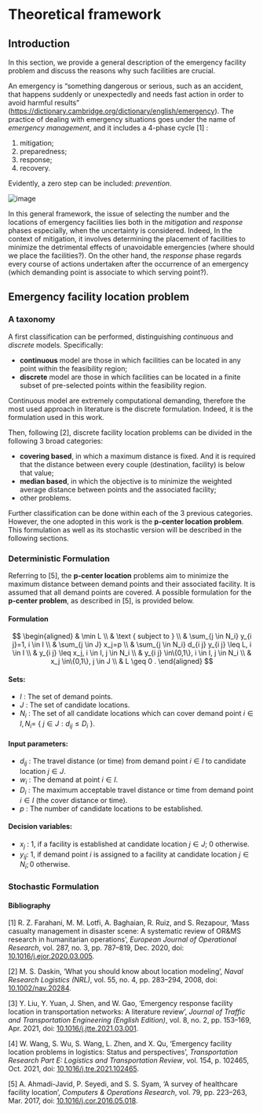 # Theoretical framework

## Introduction
In this section, we provide a general description of the emergency facility problem and discuss the reasons why such facilities are crucial. 

An emergency is “something dangerous or serious, such as an accident, that happens suddenly or unexpectedly and needs fast action in order to avoid harmful results” (https://dictionary.cambridge.org/dictionary/english/emergency). The practice of dealing with emergency situations goes under the name of *emergency management*, and it includes a 4-phase cycle [1] :
1. mitigation;
2. preparedness;
3. response;
4. recovery.

Evidently, a zero step can be included: *prevention*.

![image](https://github.com/marco-scatassi/GeoSpatial-analysis/assets/96434607/85c72bf8-3036-4793-a3d1-32acc18909e7)

In this general framework, the issue of selecting the number and the locations of emergency facilities lies both in the *mitigation* and *response* phases especially, when the uncertainty is considered. Indeed, In the context of mitigation, it involves determining the placement of facilities to minimize the detrimental effects of unavoidable emergencies (where should we place the facilities?). On the other hand, the *response* phase regards every course of actions undertaken after the occurrence of an emergency (which demanding point is associate to which serving point?). 

## Emergency facility location problem
### A taxonomy
A first classification can be performed, distinguishing *continuous* and *discrete* models. Specifically:
- **continuous** model are those in which facilities can be located in any point within the feasibility region;
- **discrete** model are those in which facilities can be located in a finite subset of pre-selected points within the feasibility region.

Continuous model are extremely computational demanding, therefore the most used approach in literature is the discrete formulation. Indeed, it is the formulation used in this work.

Then, following [2], discrete facility location problems can be divided in the following 3 broad categories:
- **covering based**, in which a maximum distance is fixed. And it is required that the distance between every couple (destination, facility) is below that value;
- **median based**, in which the objective is to minimize the weighted average distance between points and the associated facility;
- other problems.

Further classification can be done within each of the 3 previous categories. However, the one adopted in this work is the **p-center location problem**. This formulation as well as its stochastic version will be described in the following sections.

### Deterministic Formulation 
Referring to [5], the **p-center location** problems aim to minimize the maximum distance between demand points and their associated facility. It is assumed that all demand points are covered. A possible formulation for the **p-center problem**, as described in [5], is provided below.

#### Formulation
$$
\begin{aligned}
& \min L \\
& \text { subject to } \\
& \sum_{j \in N_i} y_{i j}=1, i \in I \\
& \sum_{j \in J} x_j=p \\
& \sum_{j \in N_i} d_{i j} y_{i j} \leq L, i \in I \\
& y_{i j} \leq x_j, i \in I, j \in N_i \\
& y_{i j} \in\{0,1\}, i \in I, j \in N_i \\
& x_j \in\{0,1\}, j \in J \\
& L \geq 0 .
\end{aligned}
$$

#### Sets:
- $I$ : The set of demand points.
- $J$ : The set of candidate locations.
- $N_i$ : The set of all candidate locations which can cover demand point $i \in I, N_i=$ { $j \in J: d_{i j} \leq D_i$ }.

#### Input parameters:
- $d_{i j}$ : The travel distance (or time) from demand point $i \in I$ to candidate location $j \in J$.
- $w_i$ : The demand at point $i \in I$.
- $D_i$ : The maximum acceptable travel distance or time from demand point $i \in I$ (the cover distance or time).
- $p$ : The number of candidate locations to be established.

#### Decision variables:
- $x_j$ : 1, if a facility is established at candidate location $j \in J$; 0 otherwise.
- $y_{i j}$: 1, if demand point $i$ is assigned to a facility at candidate location $j \in N_i ; 0$ otherwise.

### Stochastic Formulation 




#### Bibliography
[1] R. Z. Farahani, M. M. Lotfi, A. Baghaian, R. Ruiz, and S. Rezapour, ‘Mass casualty management in disaster scene: A systematic review of OR&MS research in humanitarian operations’, _European Journal of Operational Research_, vol. 287, no. 3, pp. 787–819, Dec. 2020, doi: [10.1016/j.ejor.2020.03.005](https://doi.org/10.1016/j.ejor.2020.03.005).

[2] M. S. Daskin, ‘What you should know about location modeling’, _Naval Research Logistics (NRL)_, vol. 55, no. 4, pp. 283–294, 2008, doi: [10.1002/nav.20284](https://doi.org/10.1002/nav.20284).

[3] Y. Liu, Y. Yuan, J. Shen, and W. Gao, ‘Emergency response facility location in transportation networks: A literature review’, _Journal of Traffic and Transportation Engineering (English Edition)_, vol. 8, no. 2, pp. 153–169, Apr. 2021, doi: [10.1016/j.jtte.2021.03.001](https://doi.org/10.1016/j.jtte.2021.03.001).

[4] W. Wang, S. Wu, S. Wang, L. Zhen, and X. Qu, ‘Emergency facility location problems in logistics: Status and perspectives’, _Transportation Research Part E: Logistics and Transportation Review_, vol. 154, p. 102465, Oct. 2021, doi: [10.1016/j.tre.2021.102465](https://doi.org/10.1016/j.tre.2021.102465).

[5] A. Ahmadi-Javid, P. Seyedi, and S. S. Syam, ‘A survey of healthcare facility location’, _Computers & Operations Research_, vol. 79, pp. 223–263, Mar. 2017, doi: [10.1016/j.cor.2016.05.018](https://doi.org/10.1016/j.cor.2016.05.018).

